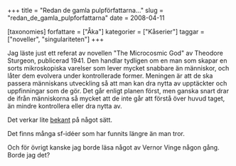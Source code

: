 +++
title = "Redan de gamla pulpförfattarna..."
slug = "redan_de_gamla_pulpforfattarna"
date = 2008-04-11

[taxonomies]
forfattare = ["Åka"]
kategorier = ["Kåserier"]
taggar = ["noveller", "singulariteten"]
+++

Jag läste just ett referat av novellen "The Microcosmic God" av Theodore Sturgeon, publicerad 1941. Den handlar tydligen om en man som skapar en sorts mikroskopiska varelser som lever mycket snabbare än människor, och låter dem evolvera under kontrollerade former. Meningen är att de ska passera människans utveckling så att man kan dra nytta av upptäckter och uppfinningar som de gör. Det går enligt planen först, men ganska snart drar de ifrån människorna så mycket att de inte går att förstå över huvud taget, än mindre kontrollera eller dra nytta av.

Det verkar lite [bekant](https://sv.wikipedia.org/wiki/Singulariteten) på något sätt.

Det finns många sf-idéer som har funnits längre än man tror.

Och för övrigt kanske jag borde läsa något av Vernor Vinge någon gång. Borde jag det?

